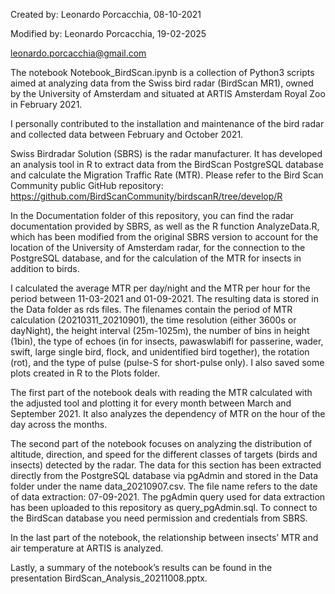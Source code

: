 Created by: Leonardo Porcacchia, 08-10-2021

Modified by: Leonardo Porcacchia, 19-02-2025

leonardo.porcacchia@gmail.com


The notebook Notebook_BirdScan.ipynb is a collection of Python3 scripts aimed at analyzing data from the Swiss bird radar (BirdScan MR1), owned by the University of Amsterdam and situated at ARTIS Amsterdam Royal Zoo in February 2021.

I personally contributed to the installation and maintenance of the bird radar and collected data between February and October 2021. 

Swiss Birdradar Solution (SBRS) is the radar manufacturer. It has developed an analysis tool in R to extract data from the BirdScan PostgreSQL database and calculate the Migration Traffic Rate (MTR). Please refer to the Bird Scan Community public GitHub repository:
https://github.com/BirdScanCommunity/birdscanR/tree/develop/R

In the Documentation folder of this repository, you can find the radar documentation provided by SBRS, as well as the R function AnalyzeData.R, which has been modified from the original SBRS version to account for the location of the University of Amsterdam radar, for the connection to the PostgreSQL database, and for the calculation of the MTR for insects in addition to birds.

I calculated the average MTR per day/night and the MTR per hour for the period between 11-03-2021 and 01-09-2021. The resulting data is stored in the Data folder as rds files. The filenames contain the period of MTR calculation (20210311_20210901), the time resolution (either 3600s or dayNight), the height interval (25m-1025m), the number of bins in height (1bin), the type of echoes (in for insects, pawaswlabifl for passerine, wader, swift, large single bird, flock, and unidentified bird together), the rotation (rot), and the type of pulse (pulse-S for short-pulse only). I also saved some plots created in R to the Plots folder.

The first part of the notebook deals with reading the MTR calculated with the adjusted tool and plotting it for every month between March and September 2021. It also analyzes the dependency of MTR on the hour of the day across the months.  

The second part of the notebook focuses on analyzing the distribution of altitude, direction, and speed for the different classes of targets (birds and insects) detected by the radar. The data for this section has been extracted directly from the PostgreSQL database via pgAdmin and stored in the Data folder under the name data_20210907.csv. The file name refers to the date of data extraction: 07-09-2021. The pgAdmin query used for data extraction has been uploaded to this repository as query_pgAdmin.sql. To connect to the BirdScan database you need permission and credentials from SBRS.

In the last part of the notebook, the relationship between insects’ MTR and air temperature at ARTIS is analyzed.  
    
Lastly, a summary of the notebook’s results can be found in the presentation BirdScan_Analysis_20211008.pptx.
